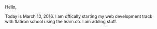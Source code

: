 Hello,

Today is March 10, 2016. I am offically starting my web development track with flatiron school using the learn.co.
I am adding stuff.
